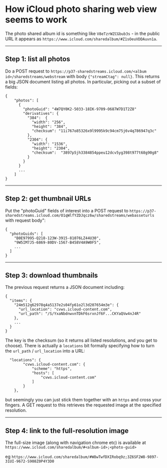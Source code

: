 # How iCloud photo sharing web view seems to work

The photo shared album id is something like `V8eTzrWZCGbub3s` - in the public URL it
appears as `https://www.icloud.com/sharedalbum/#Z1sOeuVDDAuvn1a`.

---
## Step 1: list all photos

Do a POST request to `https://p37-sharedstreams.icloud.com/<album
id>/sharedstreams/webstream` with body `{"streamCtag": null}`. This returns a
big JSON document listing all photos. In particular, picking out a subset of fields:

```
{
    "photos": [
      {
        "photoGuid": "4W7QY0K2-5033-18IK-9709-O687W7D1T2Z8"
        "derivatives": {
          "384":  {
            "width": "256",
            "height": "384",
            "checksum": "11i767o85326x9l9995k9c94cm75j6v4q786947q3c"
          },
          "2304": {
            "width": "1536",
            "height": "2304",
            "checksum":  "3897p5jh3384854ppeu12dcv5yg398t977t68g90g8"
          }
        }
      }
      ...
    ]
}
```

---
## Step 2: get thumbnail URLs

Put the "photoGuid" fields of interest into a POST request to `https://p37-sharedstreams.icloud.com/O1qWlfYZDJqcz6w/sharedstreams/webasseturls` with request body":

```
{
  "photoGuids": [
    "B0E97995-Q218-123W-3915-81076LZ44U30",
    "9W5IM7J5-6869-80DV-1567-B458V4A9W0F5",
    ...
  ]
}
```

---
## Step 3: download thumbnails

The previous request returns a JSON document including:

```
{
  "items": {
    "24m512q62978q4a5137e2s04fp61o2l3d207654m3e": {
      "url_location": "cvws.icloud-content.com",
      "url_path": "/S/YxaNbdnwvnTDkF6srxnJf6F...CKYaQVw4nJ4R"
    },
    ...
  }
}
```

The key is the checksum (so it returns all listed resolutions, and you get to
choose). There is actually a `locations` bit formally specifying how to turn the
`url_path` / `url_location` into a URL:

```
  "locations": {
        "cvws.icloud-content.com": {
            "scheme": "https",
            "hosts": [
                "cvws.icloud-content.com"
            ]
        }
    },
```

but seemingly you can just stick them together with an `https` and cross your fingers. A
GET request to this retrieves the requested image at the specified resolution.

---
## Step 4: link to the full-resolution image

The full-size image (along with navigation chrome etc) is available at
`https://www.icloud.com/sharedalbum/#<album-id>;<photo-guid>`

eg `https://www.icloud.com/sharedalbum/#W8wTwfDXIRobq9z;3Z6SF2W8-9897-31UI-9672-S908Z0P4Y3D0`

